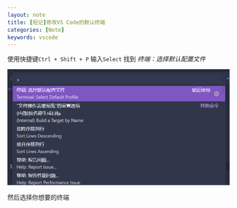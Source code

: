 ```yaml
---
layout: note
title: [短记]修改VS Code的默认终端
categories: [Note]
keywords: vscode
---
```


使用快捷键`Ctrl + Shift + P`
输入`Select`
找到 
*终端：选择默认配置文件*

![](/img/notes/DefaultTerminal.png)

然后选择你想要的终端
